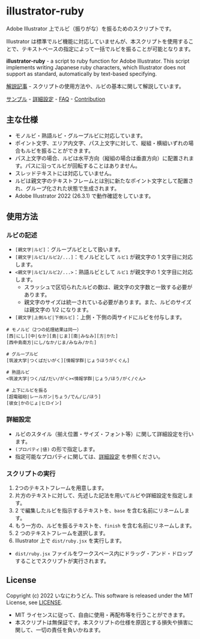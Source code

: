 # illustrator-ruby

Adobe Illustrator 上でルビ（振りがな）を振るためのスクリプトです。

Illustrator は標準でルビ機能に対応していませんが、本スクリプトを使用することで、テキストベースの指定によって一括でルビを振ることが可能となります。

**illustrator-ruby** - a script to ruby function for Adobe Illustrator.
This script implements writing Japanese ruby characters, which Illustrator does not support as standard, automatically by text-based specifying.

[解説記事](https://) - スクリプトの使用方法や、ルビの基本に関して解説しています。

[サンプル](./docs/sample.md) - [詳細設定](./docs/attribute.md) - [FAQ](./docs/faq.md) - [Contribution](./docs/CONTRIBUTING.md)

## 主な仕様
- モノルビ・熟語ルビ・グループルビに対応しています。
- ポイント文字、エリア内文字、パス上文字に対して、縦組・横組いずれの場合もルビを振ることができます。
- パス上文字の場合、ルビは水平方向（縦組の場合は垂直方向）に配置されます。パスに沿ってルビが回転することはありません。
- スレッドテキストには対応していません。
- ルビは親文字のテキストフレームとは別に新たなポイント文字として配置され、グループ化された状態で生成されます。
- Adobe Illustrator 2022 (26.3.1) で動作確認をしています。

## 使用方法
### ルビの記述
- `[親文字|ルビ]`：グループルビとして扱います。
- `[親文字|ルビ1/ルビ2/...]`：モノルビとして `ルビ1` が親文字の 1 文字目に対応します。
- `<親文字|ルビ1/ルビ2/...>`：熟語ルビとして `ルビ1` が親文字の 1 文字目に対応します。
  - スラッシュで区切られたルビの数は、親文字の文字数と一致する必要があります。
  - 親文字のサイズは統一されている必要があります。また、ルビのサイズは親文字の 1/2 になります。
- `[親文字|上側ルビ|下側ルビ]`：上側・下側の両サイドにルビを付与します。

```
# モノルビ（2つの処理結果は同一）
[西|にし][中|なか][島|じま][南|みなみ][方|かた]
[西中島南方|にし/なか/じま/みなみ/かた]

# グループルビ
[筑波大学|つくばだいがく][情報学群|じょうほうがくぐん]

# 熟語ルビ
<筑波大学|つく/ば/だい/がく><情報学群|じょう/ほう/がく/ぐん>

# 上下にルビを振る
[超電磁砲|レールガン|ちょう/でん/じ/ほう]
[彼女|かのじょ|ヒロイン]
```

### 詳細設定
- ルビのスタイル（揃え位置・サイズ・フォント等）に関して詳細設定を行います。
- `(プロパティ|値)` の形で指定します。  
- 指定可能なプロパティに関しては、[詳細設定](./docs/attribute.md) を参照ください。

### スクリプトの実行
1. 2つのテキストフレームを用意します。
2. 片方のテキストに対して、先述した記法を用いてルビや詳細設定を指定します。
3. 2 で編集したルビを指示するテキストを、`base` を含む名前にリネームします。
4. もう一方の、ルビを振るテキストを、`finish` を含む名前にリネームします。
5. 2 つのテキストフレームを選択します。
6. Illustrator 上で `dist/ruby.jsx` を実行します。
  - `dist/ruby.jsx` ファイルをワークスペース内にドラッグ・アンド・ドロップすることでスクリプトが実行されます。

## License
Copyright (c) 2022 いなにわうどん.
This software is released under the MIT License, see [LICENSE](./LICENSE).

- MIT ライセンスに従って、自由に使用・再配布等を行うことができます。
- 本スクリプトは無保証です。本スクリプトの仕様を原因とする損失や損害に関して、一切の責任を負いかねます。
